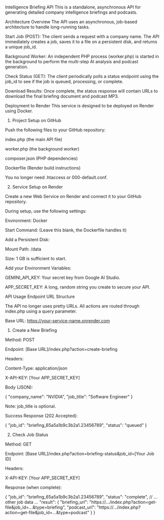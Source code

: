 Intelligence Briefing API
This is a standalone, asynchronous API for generating detailed company intelligence briefings and podcasts.

Architecture Overview
The API uses an asynchronous, job-based architecture to handle long-running tasks.

Start Job (POST): The client sends a request with a company name. The API immediately creates a job, saves it to a file on a persistent disk, and returns a unique job_id.

Background Worker: An independent PHP process (worker.php) is started in the background to perform the multi-step AI analysis and podcast generation.

Check Status (GET): The client periodically polls a status endpoint using the job_id to see if the job is queued, processing, or complete.

Download Results: Once complete, the status response will contain URLs to download the final briefing document and podcast MP3.

Deployment to Render
This service is designed to be deployed on Render using Docker.

1. Project Setup on GitHub

Push the following files to your GitHub repository:

index.php (the main API file)

worker.php (the background worker)

composer.json (PHP dependencies)

Dockerfile (Render build instructions)

You no longer need .htaccess or 000-default.conf.

2. Service Setup on Render

Create a new Web Service on Render and connect it to your GitHub repository.

During setup, use the following settings:

Environment: Docker

Start Command: (Leave this blank, the Dockerfile handles it)

Add a Persistent Disk:

Mount Path: /data

Size: 1 GB is sufficient to start.

Add your Environment Variables:

GEMINI_API_KEY: Your secret key from Google AI Studio.

APP_SECRET_KEY: A long, random string you create to secure your API.

API Usage
Endpoint URL Structure

The API no longer uses pretty URLs. All actions are routed through index.php using a query parameter.

Base URL: https://your-service-name.onrender.com

1. Create a New Briefing

Method: POST

Endpoint: [Base URL]/index.php?action=create-briefing

Headers:

Content-Type: application/json

X-API-KEY: [Your APP_SECRET_KEY]

Body (JSON):

{
  "company_name": "NVIDIA",
  "job_title": "Software Engineer"
}

Note: job_title is optional.

Success Response (202 Accepted):

{
  "job_id": "briefing_65a5a1b9c3b2a1.23456789",
  "status": "queued"
}

2. Check Job Status

Method: GET

Endpoint: [Base URL]/index.php?action=briefing-status&job_id=[Your Job ID]

Headers:

X-API-KEY: [Your APP_SECRET_KEY]

Response (when complete):

{
  "job_id": "briefing_65a5a1b9c3b2a1.23456789",
  "status": "complete",
  // ... other job data ...
  "result": {
    "briefing_url": "https://.../index.php?action=get-file&job_id=...&type=briefing",
    "podcast_url": "https://.../index.php?action=get-file&job_id=...&type=podcast"
  }
}
